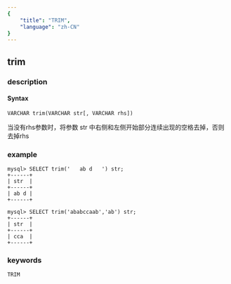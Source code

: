 ```yaml
---
{
    "title": "TRIM",
    "language": "zh-CN"
}
---
```


<!-- 
Licensed to the Apache Software Foundation (ASF) under one
or more contributor license agreements.  See the NOTICE file
distributed with this work for additional information
regarding copyright ownership.  The ASF licenses this file
to you under the Apache License, Version 2.0 (the
"License"); you may not use this file except in compliance
with the License.  You may obtain a copy of the License at

  http://www.apache.org/licenses/LICENSE-2.0

Unless required by applicable law or agreed to in writing,
software distributed under the License is distributed on an
"AS IS" BASIS, WITHOUT WARRANTIES OR CONDITIONS OF ANY
KIND, either express or implied.  See the License for the
specific language governing permissions and limitations
under the License.
-->

## trim
### description
#### Syntax

`VARCHAR trim(VARCHAR str[, VARCHAR rhs])`


当没有rhs参数时，将参数 str 中右侧和左侧开始部分连续出现的空格去掉，否则去掉rhs

### example

```
mysql> SELECT trim('   ab d   ') str;
+------+
| str  |
+------+
| ab d |
+------+

mysql> SELECT trim('ababccaab','ab') str;
+------+
| str  |
+------+
| cca  |
+------+
```
### keywords
    TRIM
